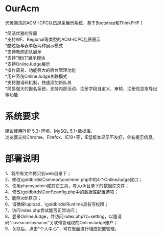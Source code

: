 OurAcm  
======  
  
优雅简洁的ACM-ICPC队伍风采展示系统，基于Bootstrap和ThinkPHP！  
  
*简洁优雅的界面  
*支持WF、Regional等类型的ACM-ICPC比赛展示  
*酷炫版与表单版两种展示模式  
*支持教练团队展示  
*支持“我们”展示模块  
*支持OnlineJudge展示  
*操作简易、功能强大的后台管理功能  
*用户系统OnlineJudge关联模式  
*支持邀请码机制，快速添加新队员  
*简易强大的报名系统，支持内部活动、注册字段自定义、审核、注册信息指导出等功能  
  
  
系统要求  
========  
  
建议使用PHP 5.3+环境，MySQL 5.1+数据库，  
浏览器支持Chrome、Firefox、IE10+等，IE低版本显示不友好，会有提示信息。  
  
  
部署说明  
========  
  
1、将所有文件拷贝到web目录下；  
2、修改\goldbirds\Common\common.php中的4个OnlineJudge接口；  
3、使用phpmyadmin或其它工具，导入db目录下的数据库文件；  
4、修改\goldbirds\Conf\config.php中的数据库配置选项；  
5、删除\db\目录；  
6、请确保\upload、\goldbirds\Runtime具有写权限；  
7、访问index.php尝试能否正常访问；  
8、登录OnlineJudge，并访问index.php?z=setting，以邀请码"iloveacmiloveacm"关联带管理权的OnlineJudge账户；  
9、关联后，点击"个人中心"，可在里面进行相应配置管理。  
